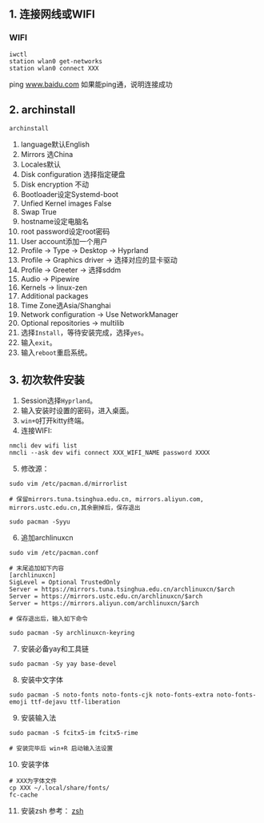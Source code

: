 ## 1. 连接网线或WIFI

### WIFI
```shell
iwctl
station wlan0 get-networks
station wlan0 connect XXX
```

ping www.baidu.com
如果能ping通，说明连接成功
## 2. archinstall

```shell
archinstall
```

1. language默认English
2. Mirrors 选China
3. Locales默认
4. Disk configuration 选择指定硬盘
5. Disk encryption 不动
6. Bootloader设定Systemd-boot
7. Unfied Kernel images False
8. Swap True
9. hostname设定电脑名
10. root password设定root密码
11. User account添加一个用户
12. Profile  -> Type -> Desktop -> Hyprland
13. Profile  -> Graphics driver -> 选择对应的显卡驱动
14. Profile  -> Greeter -> 选择sddm
15. Audio -> Pipewire
16. Kernels -> linux-zen
17. Additional packages
18. Time Zone选Asia/Shanghai
19.  Network configuration -> Use NetworkManager
20. Optional repositories -> multilib
21. 选择`Install`，等待安装完成，选择`yes`。
22. 输入`exit`。
23. 输入`reboot`重启系统。

## 3. 初次软件安装

1. Session选择`Hyprland`。
2. 输入安装时设置的密码，进入桌面。
3. `win+Q`打开kitty终端。
4. 连接WIFI:
```shell
nmcli dev wifi list
nmcli --ask dev wifi connect XXX_WIFI_NAME password XXXX
```
5. 修改源：
```shell
sudo vim /etc/pacman.d/mirrorlist

# 保留mirrors.tuna.tsinghua.edu.cn, mirrors.aliyun.com, mirrors.ustc.edu.cn,其余删掉后，保存退出

sudo pacman -Syyu
```
6. 追加archlinuxcn
```shell
sudo vim /etc/pacman.conf

# 末尾追加如下内容
[archlinuxcn]
SigLevel = Optional TrustedOnly
Server = https://mirrors.tuna.tsinghua.edu.cn/archlinuxcn/$arch
Server = https://mirrors.ustc.edu.cn/archlinuxcn/$arch
Server = https://mirrors.aliyun.com/archlinuxcn/$arch

# 保存退出后，输入如下命令

sudo pacman -Sy archlinuxcn-keyring
```
7. 安装必备yay和工具链
```shell
sudo pacman -Sy yay base-devel
```
8. 安装中文字体
```shell
sudo pacman -S noto-fonts noto-fonts-cjk noto-fonts-extra noto-fonts-emoji ttf-dejavu ttf-liberation
```
9. 安装输入法
```shell
sudo pacman -S fcitx5-im fcitx5-rime

# 安装完毕后 win+R 启动输入法设置
```
10. 安装字体
```shell
# XXX为字体文件
cp XXX ~/.local/share/fonts/
fc-cache
```
11. 安装zsh
        参考： [zsh](zsh)